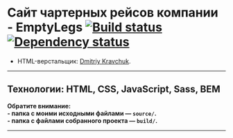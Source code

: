 # Сайт чартерных рейсов компании - EmptyLegs [![Build status][travis-image]][travis-url] [![Dependency status][dependency-image]][dependency-url]

* HTML-верстальщик: [Dmitriy Kravchuk](https://www.linkedin.com/in/mytrofann/).


---
**Технологии: HTML, CSS, JavaScript, Sass, BEM**<br>
---

**Обратите внимание:**<br>
**- папка с моими исходными файлами — `source/`.**<br>
**- папка с файлами собранного проекта — `build/`.**


---

[travis-image]: https://travis-ci.org/htmlacademy-adaptive/461429-sedona.svg?branch=master
[travis-url]: https://travis-ci.org/htmlacademy-adaptive/461429-sedona
[dependency-image]: https://david-dm.org/htmlacademy-adaptive/461429-sedona/dev-status.svg?style=flat-square
[dependency-url]: https://david-dm.org/htmlacademy-adaptive/461429-sedona?type=dev
